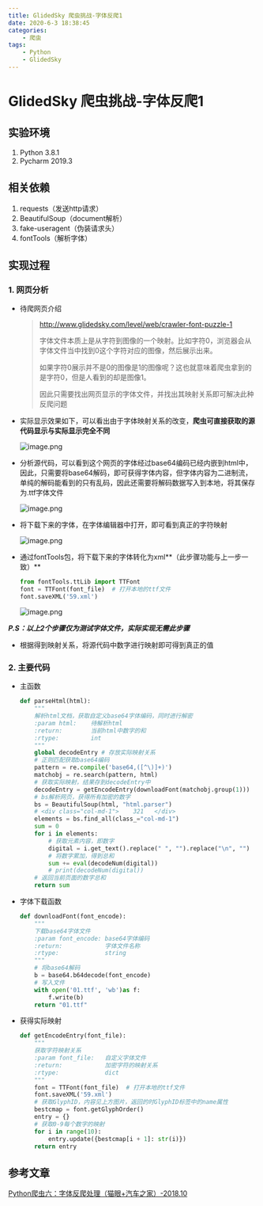 ```yaml
---
title: GlidedSky 爬虫挑战-字体反爬1
date: 2020-6-3 18:38:45
categories: 
    - 爬虫
tags: 
    - Python
    - GlidedSky
---
```

# GlidedSky 爬虫挑战-字体反爬1

## 实验环境

1. Python 3.8.1
2. Pycharm 2019.3

## 相关依赖

1. requests（发送http请求）
2. BeautifulSoup（document解析）
3. fake-useragent（伪装请求头）
4. fontTools（解析字体）

## 实现过程

### 1. 网页分析

- 待爬网页介绍

  > http://www.glidedsky.com/level/web/crawler-font-puzzle-1
  >
  > 字体文件本质上是从字符到图像的一个映射。比如字符0，浏览器会从字体文件当中找到0这个字符对应的图像，然后展示出来。
  >
  > 如果字符0展示并不是0的图像是1的图像呢？这也就意味着爬虫拿到的是字符0，但是人看到的却是图像1。
  >
  > 因此只需要找出网页显示的字体文件，并找出其映射关系即可解决此种反爬问题

  

- 实际显示效果如下，可以看出由于字体映射关系的改变，**爬虫可直接获取的源代码显示与实际显示完全不同**

  ![image.png](https://i.loli.net/2020/03/05/alkoVWp48wPR6EZ.png)

  

- 分析源代码，可以看到这个网页的字体经过base64编码已经内嵌到html中，因此，只需要将base64解码，即可获得字体内容，但字体内容为二进制流，单纯的解码能看到的只有乱码，因此还需要将解码数据写入到本地，将其保存为.ttf字体文件

  ![image.png](https://i.loli.net/2020/03/05/kNtisKD4RTczgbB.png)

  

- 将下载下来的字体，在字体编辑器中打开，即可看到真正的字符映射

  ![image.png](https://i.loli.net/2020/03/05/HyXNApZoOSld3Va.png)

  

- 通过fontTools包，将下载下来的字体转化为xml**（此步骤功能与上一步一致）**

  ```python
  from fontTools.ttLib import TTFont
  font = TTFont(font_file)  # 打开本地的ttf文件
  font.saveXML('59.xml') 
  ```
  
  ![image.png](https://i.loli.net/2020/03/05/qlQht1dTjLi84rH.png)

***P.S：以上2个步骤仅为测试字体文件，实际实现无需此步骤***

- 根据得到映射关系，将源代码中数字进行映射即可得到真正的值

### 2. 主要代码

- 主函数

  ```python
  def parseHtml(html):
      """
      解析html文档，获取自定义base64字体编码，同时进行解密
      :param html:    待解析html
      :return:        当前html中数字的和
      :rtype:         int
      """
      global decodeEntry # 存放实际映射关系
      # 正则匹配获取base64编码
      pattern = re.compile('base64,([^\)]+)')
      matchobj = re.search(pattern, html)
      # 获取实际映射，结果存到decodeEntry中
      decodeEntry = getEncodeEntry(downloadFont(matchobj.group(1)))
      # bs解析网页，获得所有加密的数字
      bs = BeautifulSoup(html, "html.parser")
      # <div class="col-md-1">    321   </div>
      elements = bs.find_all(class_="col-md-1")
      sum = 0
      for i in elements:
          # 获取元素内容，即数字
          digital = i.get_text().replace(" ", "").replace("\n", "")
          # 将数字累加，得到总和
          sum += eval(decodeNum(digital))
          # print(decodeNum(digital))
      # 返回当前页面的数字总和
      return sum
  ```




- 字体下载函数

  ```python
  def downloadFont(font_encode):
      """
      下载base64字体文件
      :param font_encode: base64字体编码
      :return:            字体文件名称
      :rtype:             string
      """
      # 将base64解码
      b = base64.b64decode(font_encode)
      # 写入文件
      with open('01.ttf', 'wb')as f:
          f.write(b)
      return "01.ttf"
  ```




- 获得实际映射

  ```python
  def getEncodeEntry(font_file):
      """
      获取字符映射关系
      :param font_file:   自定义字体文件
      :return:            加密字符的映射关系
      :rtype:             dict
      """
      font = TTFont(font_file)  # 打开本地的ttf文件
      font.saveXML('59.xml')
      # 获取GlyphID，内容见上方图片，返回的时GlyphID标签中的name属性
      bestcmap = font.getGlyphOrder()
      entry = {}
      # 获取0-9每个数字的映射
      for i in range(10):
          entry.update({bestcmap[i + 1]: str(i)})
      return entry
  ```

  

## 参考文章

[Python爬虫六：字体反爬处理（猫眼+汽车之家）-2018.10](https://blog.csdn.net/xing851483876/article/details/82928607)